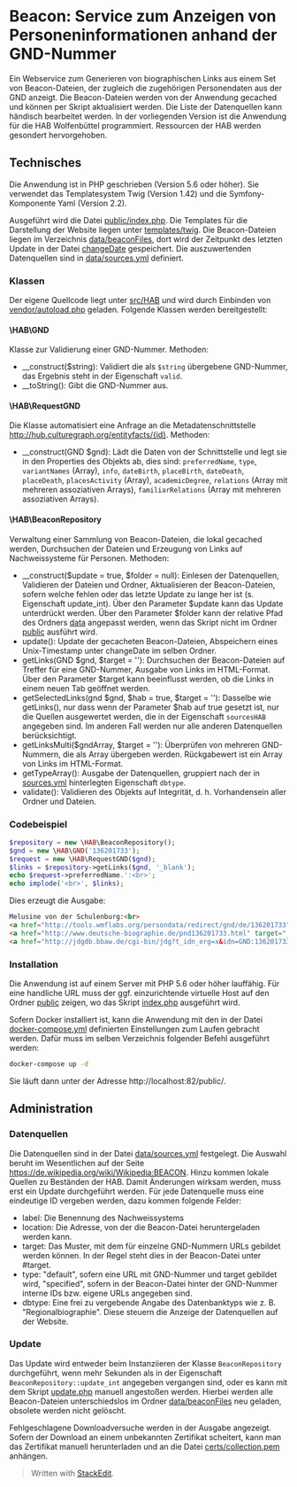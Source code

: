 # Beacon: Service zum Anzeigen von Personeninformationen anhand der GND-Nummer

Ein Webservice zum Generieren von biographischen Links aus einem Set von Beacon-Dateien, der zugleich die zugehörigen Personendaten aus der GND anzeigt. Die Beacon-Dateien werden von der Anwendung gecached und können per Skript aktualisiert werden. Die Liste der Datenquellen kann händisch bearbeitet werden. In der vorliegenden Version ist die Anwendung für die HAB Wolfenbüttel programmiert. Ressourcen der HAB werden gesondert hervorgehoben.

##  Technisches
Die Anwendung ist in PHP geschrieben (Version 5.6 oder höher). Sie verwendet das Templatesystem Twig (Version 1.42) und die Symfony-Komponente Yaml (Version 2.2).

Ausgeführt wird die Datei [public/index.php](public/index.php). Die Templates für die Darstellung der Website liegen unter [templates/twig](templates/twig). Die Beacon-Dateien liegen im Verzeichnis [data/beaconFiles](data/beaconFiles), dort wird der Zeitpunkt des letzten Update in der Datei [changeDate](data/beaconFiles/changeDate) gespeichert. Die auszuwertenden Datenquellen sind in [data/sources.yml](data/sources.yml) definiert. 

### Klassen
Der eigene Quellcode liegt unter [src/HAB](src/HAB) und wird durch Einbinden von [vendor/autoload.php](vendor/autoload.php) geladen. Folgende Klassen werden bereitgestellt:

#### \HAB\GND
Klasse zur Validierung einer GND-Nummer. Methoden:
 - __construct(\$string): Validiert die als `$string` übergebene GND-Nummer, das Ergebnis steht in der Eigenschaft `valid`.
- __toString(): Gibt die GND-Nummer aus.

#### \HAB\RequestGND
Die Klasse automatisiert eine Anfrage an die Metadatenschnittstelle http://hub.culturegraph.org/entityfacts/{id}. Methoden:
- __construct(GND \$gnd): Lädt die Daten von der Schnittstelle und legt sie in den Properties des Objekts ab, dies sind: `preferredName`, `type`, `variantNames` (Array), `info`, `dateBirth`, `placeBirth`, `dateDeath`, `placeDeath`, `placesActivity` (Array), `academicDegree`, `relations` (Array mit mehreren assoziativen Arrays), `familiarRelations` (Array mit mehreren assoziativen Arrays).

#### \HAB\BeaconRepository
Verwaltung einer Sammlung von Beacon-Dateien, die lokal gecached werden, Durchsuchen der Dateien und Erzeugung von Links auf Nachweissysteme für Personen. Methoden:
- __construct(\$update = true, \$folder = null): Einlesen der Datenquellen, Validieren der Dateien und Ordner, Aktualisieren der Beacon-Dateien, sofern welche fehlen oder das letzte Update zu lange her ist (s. Eigenschaft update_int). Über den Parameter \$update kann das Update unterdrückt werden. Über den Parameter $folder kann der relative Pfad des Ordners [data](data) angepasst werden, wenn das Skript nicht im Ordner [public](public) ausführt wird.
- update(): Update der gecacheten Beacon-Dateien, Abspeichern eines Unix-Timestamp unter changeDate im selben Ordner.
- getLinks(GND \$gnd, \$target = ''): Durchsuchen der Beacon-Dateien auf Treffer für eine GND-Nummer, Ausgabe von Links im HTML-Format. Über den Parameter \$target kann beeinflusst werden, ob die Links in einem neuen Tab geöffnet werden. 
- getSelectedLinks(gnd \$gnd, \$hab = true, \$target = ''): Dasselbe wie getLinks(), nur dass wenn der Parameter \$hab auf true gesetzt ist, nur die Quellen ausgewertet werden, die in der Eigenschaft `sourcesHAB` angegeben sind. Im anderen Fall werden nur alle anderen Datenquellen berücksichtigt.   
- getLinksMulti(\$gndArray, $target = ''): Überprüfen von mehreren GND-Nummern, die als Array übergeben werden. Rückgabewert ist ein Array von Links im HTML-Format.
- getTypeArray(): Ausgabe der Datenquellen, gruppiert nach der in [sources.yml](data/sources.yml) hinterlegten Eigenschaft `dbtype`.
- validate(): Validieren des Objekts auf Integrität, d. h. Vorhandensein aller Ordner und Dateien.

### Codebeispiel
```php
$repository = new \HAB\BeaconRepository();
$gnd = new \HAB\GND('136201733');
$request = new \HAB\RequestGND($gnd);
$links = $repository->getLinks($gnd, '_blank');
echo $request->preferredName.':<br>';
echo implode('<br>', $links);
```
Dies erzeugt die Ausgabe:
```html
Melusine von der Schulenburg:<br>
<a href="http://tools.wmflabs.org/persondata/redirect/gnd/de/136201733" target="_blank">Wikipedia</a><br>
<a href="http://www.deutsche-biographie.de/pnd136201733.html" target="_blank">Deutsche Biographie</a><br>
<a href="http://jdgdb.bbaw.de/cgi-bin/jdg?t_idn_erg=x&idn=GND:136201733" target="_blank">Jahresberichte für deutsche Geschichte</a>
```

### Installation
Die Anwendung ist auf einem Server mit PHP 5.6 oder höher lauffähig. Für eine handliche URL muss der ggf. einzurichtende virtuelle Host auf den Ordner [public](public) zeigen, wo das Skript [index.php](public/index.php) ausgeführt wird.

Sofern Docker installiert ist, kann die Anwendung mit den in der Datei [docker-compose.yml](docker-compose.yml) definierten Einstellungen zum Laufen gebracht werden. Dafür muss im selben Verzeichnis folgender Befehl ausgeführt werden: 
```bash
docker-compose up -d
```
Sie läuft dann unter der Adresse http://localhost:82/public/. 

## Administration

### Datenquellen
Die Datenquellen sind in der Datei [data/sources.yml](data/sources.yml) festgelegt. Die Auswahl beruht im Wesentlichen auf der Seite https://de.wikipedia.org/wiki/Wikipedia:BEACON. Hinzu kommen lokale Quellen zu Beständen der HAB. Damit Änderungen wirksam werden, muss erst ein Update durchgeführt werden. Für jede Datenquelle muss eine eindeutige ID vergeben werden, dazu kommen folgende Felder:
- label: Die Benennung des Nachweissystems
- location: Die Adresse, von der die Beacon-Datei heruntergeladen werden kann.
- target: Das Muster, mit dem für einzelne GND-Nummern URLs gebildet werden können. In der Regel steht dies in der Beacon-Datei unter #target.
- type: "default", sofern eine URL mit GND-Nummer und target gebildet wird, "specified", sofern in der Beacon-Datei hinter der GND-Nummer interne IDs bzw. eigene URLs angegeben sind.
- dbtype: Eine frei zu vergebende Angabe des Datenbanktyps wie z. B. "Regionalbiographie". Diese steuern die Anzeige der Datenquellen auf der Website.

### Update
Das Update wird entweder beim Instanziieren der Klasse `BeaconRepository` durchgeführt, wenn mehr Sekunden als in der Eigenschaft `BeaconRepository::update_int` angegeben vergangen sind, oder es kann mit dem Skript [update.php](public/update.php) manuell angestoßen werden. Hierbei werden alle Beacon-Dateien unterschiedslos im Ordner [data/beaconFiles](data/beaconFiles) neu geladen, obsolete werden nicht gelöscht.

Fehlgeschlagene Downloadversuche werden in der Ausgabe angezeigt. Sofern der Download an einem unbekannten Zertifikat scheitert, kann man das Zertifikat manuell herunterladen und an die Datei [certs/collection.pem](certs/collection.pem) anhängen.

> Written with [StackEdit](https://stackedit.io/).
